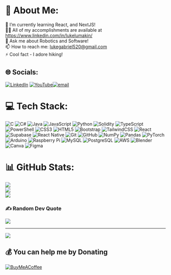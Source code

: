 # 💫 About Me:
🌱 I’m currently learning React, and NextJS!<br>👨‍💻 All of my accomplishments are available at https://www.linkedin.com/in/lukelumakin/<br>💬 Ask me about Robotics and Software!<br>📫 How to reach me: lukegabriel520@gmail.com<br>⚡ Cool fact - I adore hiking!


## 🌐 Socials:
[![LinkedIn](https://img.shields.io/badge/LinkedIn-%230077B5.svg?logo=linkedin&logoColor=white)](https://linkedin.com/in/lukelumakin) [![YouTube](https://img.shields.io/badge/YouTube-%23FF0000.svg?logo=YouTube&logoColor=white)](https://www.youtube.com/@lukelumakin8102)[![email](https://img.shields.io/badge/Email-D14836?logo=gmail&logoColor=white)](mailto:lukegabriel520@gmail.com) 

# 💻 Tech Stack:
![C](https://img.shields.io/badge/c-%2300599C.svg?style=flat&logo=c&logoColor=white) ![C#](https://img.shields.io/badge/c%23-%23239120.svg?style=flat&logo=csharp&logoColor=white) ![Java](https://img.shields.io/badge/java-%23ED8B00.svg?style=flat&logo=openjdk&logoColor=white) ![JavaScript](https://img.shields.io/badge/javascript-%23323330.svg?style=flat&logo=javascript&logoColor=%23F7DF1E) ![Python](https://img.shields.io/badge/python-3670A0?style=flat&logo=python&logoColor=ffdd54) ![Solidity](https://img.shields.io/badge/Solidity-%23363636.svg?style=flat&logo=solidity&logoColor=white) ![TypeScript](https://img.shields.io/badge/typescript-%23007ACC.svg?style=flat&logo=typescript&logoColor=white) ![PowerShell](https://img.shields.io/badge/PowerShell-%235391FE.svg?style=flat&logo=powershell&logoColor=white) ![CSS3](https://img.shields.io/badge/css3-%231572B6.svg?style=flat&logo=css3&logoColor=white) ![HTML5](https://img.shields.io/badge/html5-%23E34F26.svg?style=flat&logo=html5&logoColor=white) ![Bootstrap](https://img.shields.io/badge/bootstrap-%238511FA.svg?style=flat&logo=bootstrap&logoColor=white) ![TailwindCSS](https://img.shields.io/badge/tailwindcss-%2338B2AC.svg?style=flat&logo=tailwind-css&logoColor=white) ![React](https://img.shields.io/badge/react-%2320232a.svg?style=flat&logo=react&logoColor=%2361DAFB) ![Supabase](https://img.shields.io/badge/Supabase-3ECF8E?style=flat&logo=supabase&logoColor=white) ![React Native](https://img.shields.io/badge/react_native-%2320232a.svg?style=flat&logo=react&logoColor=%2361DAFB) ![Git](https://img.shields.io/badge/git-%23F05033.svg?style=flat&logo=git&logoColor=white) ![GitHub](https://img.shields.io/badge/github-%23121011.svg?style=flat&logo=github&logoColor=white) ![NumPy](https://img.shields.io/badge/numpy-%23013243.svg?style=flat&logo=numpy&logoColor=white) ![Pandas](https://img.shields.io/badge/pandas-%23150458.svg?style=flat&logo=pandas&logoColor=white) ![PyTorch](https://img.shields.io/badge/PyTorch-%23EE4C2C.svg?style=flat&logo=PyTorch&logoColor=white) ![Arduino](https://img.shields.io/badge/-Arduino-00979D?style=flat&logo=Arduino&logoColor=white) ![Raspberry Pi](https://img.shields.io/badge/-Raspberry_Pi-C51A4A?style=flat&logo=Raspberry-Pi) ![MySQL](https://img.shields.io/badge/mysql-4479A1.svg?style=flat&logo=mysql&logoColor=white) 
![PostgreSQL](https://img.shields.io/badge/PostgreSQL-0064a5?style=flat&logo=postgresql&logoColor=white) ![AWS](https://img.shields.io/badge/AWS-%23FF9900.svg?style=flat&logo=amazon-aws&logoColor=white) ![Blender](https://img.shields.io/badge/blender-%23F5792A.svg?style=flat&logo=blender&logoColor=white) ![Canva](https://img.shields.io/badge/Canva-%2300C4CC.svg?style=flat&logo=Canva&logoColor=white) ![Figma](https://img.shields.io/badge/figma-%23F24E1E.svg?style=flat&logo=figma&logoColor=white)
# 📊 GitHub Stats:
![](https://github-readme-stats.vercel.app/api?username=lukegabriel520&theme=aura_dark&hide_border=false&include_all_commits=false&count_private=false)<br/>
![](https://nirzak-streak-stats.vercel.app/?user=lukegabriel520&theme=aura_dark&hide_border=false)<br/>
![](https://github-readme-stats.vercel.app/api/top-langs/?username=lukegabriel520&theme=aura_dark&hide_border=false&include_all_commits=false&count_private=false&layout=compact)

### ✍️ Random Dev Quote
![](https://quotes-github-readme.vercel.app/api?type=horizontal&theme=dark)

---
[![](https://visitcount.itsvg.in/api?id=lukegabriel520&icon=0&color=11)](https://visitcount.itsvg.in)

  ## 💰 You can help me by Donating
  [![BuyMeACoffee](https://img.shields.io/badge/Buy%20Me%20a%20Coffee-ffdd00?style=for-the-badge&logo=buy-me-a-coffee&logoColor=black)](https://buymeacoffee.com/lukelumakin) 

  
<!-- Proudly created with GPRM ( https://gprm.itsvg.in ) -->
